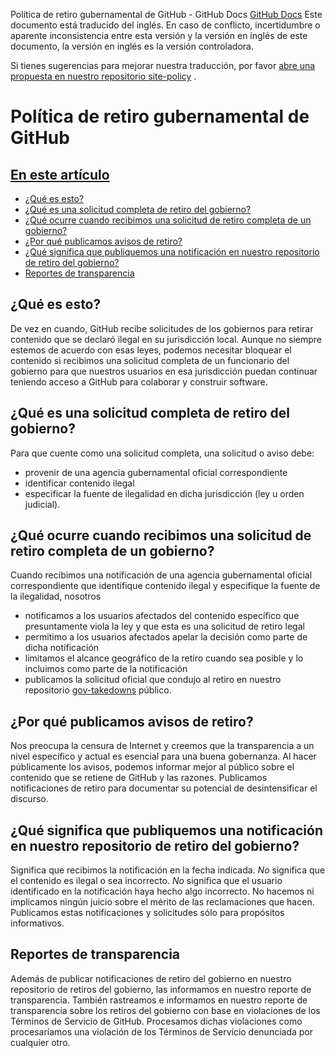 Política de retiro gubernamental de GitHub - GitHub Docs
[GitHub Docs](/es)
Este documento está traducido del inglés. En caso de conflicto, incertidumbre o aparente inconsistencia entre esta versión y la versión en inglés de este documento, la versión en inglés es la versión controladora.

Si tienes sugerencias para mejorar nuestra traducción, por favor
[abre una propuesta en nuestro repositorio site-policy](https://github.com/github/site-policy/issues)
.

# Política de retiro gubernamental de GitHub

## [En este artículo](#in-this-article)
- [¿Qué es esto?](#what-is-this)
- [¿Qué es una solicitud completa de retiro del gobierno?](#what-is-a-complete-government-takedown-request)
- [¿Qué ocurre cuando recibimos una solicitud de retiro completa de un gobierno?](#what-happens-when-we-receive-a-complete-takedown-request-from-a-government)
- [¿Por qué publicamos avisos de retiro?](#why-do-we-publicly-post-takedown-notices)
- [¿Qué significa que publiquemos una notificación en nuestro repositorio de retiro del gobierno?](#what-does-it-mean-if-we-post-a-notice-in-our-gov-takedowns-repository)
- [Reportes de transparencia](#transparency-reporting)

## ¿Qué es esto?

De vez en cuando, GitHub recibe solicitudes de los gobiernos para retirar contenido que se declaró ilegal en su jurisdicción local. Aunque no siempre estemos de acuerdo con esas leyes, podemos necesitar bloquear el contenido si recibimos una solicitud completa de un funcionario del gobierno para que nuestros usuarios en esa jurisdicción puedan continuar teniendo acceso a GitHub para colaborar y construir software.

## ¿Qué es una solicitud completa de retiro del gobierno?

Para que cuente como una solicitud completa, una solicitud o aviso debe:

- provenir de una agencia gubernamental oficial correspondiente
- identificar contenido ilegal
- especificar la fuente de ilegalidad en dicha jurisdicción (ley u orden judicial).

## ¿Qué ocurre cuando recibimos una solicitud de retiro completa de un gobierno?

Cuando recibimos una notificación de una agencia gubernamental oficial correspondiente que identifique contenido ilegal y especifique la fuente de la ilegalidad, nosotros

- notificamos a los usuarios afectados del contenido específico que presuntamente viola la ley y que esta es una solicitud de retiro legal
- permitimo a los usuarios afectados apelar la decisión como parte de dicha notificación
- limitamos el alcance geográfico de la retiro cuando sea posible y lo incluimos como parte de la notificación
- publicamos la solicitud oficial que condujo al retiro en nuestro repositorio
[gov-takedowns](https://github.com/github/gov-takedowns)
público.

## ¿Por qué publicamos avisos de retiro?

Nos preocupa la censura de Internet y creemos que la transparencia a un nivel específico y actual es esencial para una buena gobernanza. Al hacer públicamente los avisos, podemos informar mejor al público sobre el contenido que se retiene de GitHub y las razones. Publicamos notificaciones de retiro para documentar su potencial de desintensificar el discurso.

## ¿Qué significa que publiquemos una notificación en nuestro repositorio de retiro del gobierno?

Significa que recibimos la notificación en la fecha indicada.
*No*
significa que el contenido es ilegal o sea incorrecto.
*No*
significa que el usuario identificado en la notificación haya hecho algo incorrecto. No hacemos ni implicamos ningún juicio sobre el mérito de las reclamaciones que hacen. Publicamos estas notificaciones y solicitudes sólo para propósitos informativos.

## Reportes de transparencia

Además de publicar notificaciones de retiro del gobierno en nuestro repositorio de retiros del gobierno, las informamos en nuestro reporte de transparencia. También rastreamos e informamos en nuestro reporte de transparencia sobre los retiros del gobierno con base en violaciones de los Términos de Servicio de GitHub. Procesamos dichas violaciones como procesaríamos una violación de los Términos de Servicio denunciada por cualquier otro.
